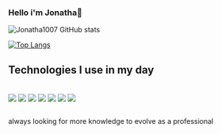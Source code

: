 ### Hello i'm Jonatha👋

![Jonatha1007 GitHub stats](https://github-readme-stats.vercel.app/api?username=Jonatha1007&show_icons=true&theme=onedark)

[![Top Langs](https://github-readme-stats.vercel.app/api/top-langs/?username=Jonatha1007)](https://github.com/anuraghazra/github-readme-stats)

## Technologies I use in my day

<div style="display: inline_block"><br/>
  <img align="center" alt"html5" src="https://img.shields.io/badge/HTML5-E34F26?style=for-the-badge&logo=html5&logoColor=white" />
  <img align="center" alt"css3" src="https://img.shields.io/badge/CSS3-1572B6?style=for-the-badge&logo=css3&logoColor=white" />
  <img align="center" alt"java script" src="https://img.shields.io/badge/JavaScript-323330?style=for-the-badge&logo=javascript&logoColor=F7DF1E" />
  <img align="center" alt"bootstrap" src="https://img.shields.io/badge/Bootstrap-563D7C?style=for-the-badge&logo=bootstrap&logoColor=white" />
  <img align="center" alt"node" src="https://img.shields.io/badge/Node.js-43853D?style=for-the-badge&logo=node.js&logoColor=white" />
  <img align="center" alt"mongo" src="https://img.shields.io/badge/MongoDB-4EA94B?style=for-the-badge&logo=mongodb&logoColor=white" />
  <img align="center" alt"react" src="https://img.shields.io/badge/React-20232A?style=for-the-badge&logo=react&logoColor=61DAFB" />
  </div><br/>
  
  always looking for more knowledge to evolve as a professional
